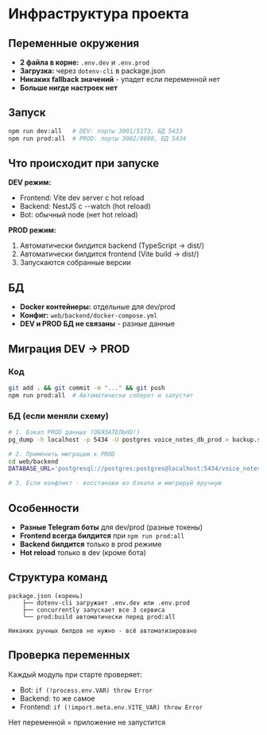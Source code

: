 # Инфраструктура проекта

## Переменные окружения
- **2 файла в корне:** `.env.dev` и `.env.prod`
- **Загрузка:** через `dotenv-cli` в package.json
- **Никаких fallback значений** - упадет если переменной нет
- **Больше нигде настроек нет**

## Запуск
```bash
npm run dev:all   # DEV: порты 3001/5173, БД 5433
npm run prod:all  # PROD: порты 3002/8080, БД 5434
```

## Что происходит при запуске
**DEV режим:**
- Frontend: Vite dev server с hot reload
- Backend: NestJS с --watch (hot reload)
- Bot: обычный node (нет hot reload)

**PROD режим:**
1. Автоматически билдится backend (TypeScript → dist/)
2. Автоматически билдится frontend (Vite build → dist/)
3. Запускаются собранные версии

## БД
- **Docker контейнеры:** отдельные для dev/prod
- **Конфиг:** `web/backend/docker-compose.yml`
- **DEV и PROD БД не связаны** - разные данные

## Миграция DEV → PROD

### Код
```bash
git add . && git commit -m "..." && git push
npm run prod:all  # Автоматически соберет и запустит
```

### БД (если меняли схему)
```bash
# 1. Бэкап PROD данных (ОБЯЗАТЕЛЬНО!)
pg_dump -h localhost -p 5434 -U postgres voice_notes_db_prod > backup.sql

# 2. Применить миграции к PROD
cd web/backend
DATABASE_URL='postgresql://postgres:postgres@localhost:5434/voice_notes_db_prod?schema=public' npx prisma migrate deploy

# 3. Если конфликт - восстанови из бэкапа и мигрируй вручную
```

## Особенности
- **Разные Telegram боты** для dev/prod (разные токены)
- **Frontend всегда билдится** при `npm run prod:all`
- **Backend билдится** только в prod режиме
- **Hot reload** только в dev (кроме бота)

## Структура команд
```
package.json (корень)
    ├── dotenv-cli загружает .env.dev или .env.prod
    ├── concurrently запускает все 3 сервиса
    └── prod:build автоматически перед prod:all

Никаких ручных билдов не нужно - всё автоматизировано
```

## Проверка переменных
Каждый модуль при старте проверяет:
- Bot: `if (!process.env.VAR) throw Error`
- Backend: то же самое
- Frontend: `if (!import.meta.env.VITE_VAR) throw Error`

Нет переменной = приложение не запустится